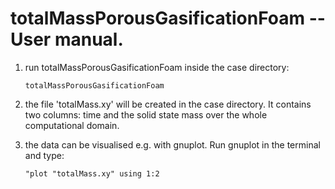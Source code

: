 # totalMassPorousGasificationFoam -- User manual.

1. run totalMassPorousGasificationFoam inside the case directory:
    
    `totalMassPorousGasificationFoam`
    
2. the file 'totalMass.xy' will be created in the case directory. It contains two
   columns: time and the solid state mass over the whole computational domain.
   
3. the data can be visualised e.g. with gnuplot. Run gnuplot in the terminal
   and type:
   
    `"plot "totalMass.xy" using 1:2`
